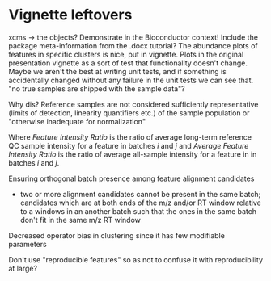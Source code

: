 # Vignette leftovers
xcms -> the objects? Demonstrate in the Bioconductor context!
Include the package meta-information from the .docx tutorial?
The abundance plots of features in specific clusters is nice, put in vignette.
Plots in the original presentation vignette as a sort of test that functionality doesn't change. Maybe we aren't the best at writing unit tests, and if something is accidentally changed without any failure in the unit tests we can see that.
"no true samples are shipped with the sample data"?

Why dis? Reference samples are not considered sufficiently representative (limits of detection, linearity quantifiers etc.) of the sample population or "otherwise inadequate for normalization"

Where _Feature Intensity Ratio_ is the ratio of average long-term reference QC sample intensity for a feature in batches _i_ and _j_ and _Average Feature Intensity Ratio_ is the ratio of average all-sample intensity for a feature in in batches _i_ and _j_.

Ensuring orthogonal batch presence among feature alignment candidates
- two or more alignment candidates cannot be present in the same batch; candidates which are at both ends of the m/z and/or RT window relative to a windows in an another batch such that the ones in the same batch don't fit in the same m/z RT window

Decreased operator bias in clustering since it has few modifiable parameters

Don't use "reproducible features" so as not to confuse it with reproducibility at large?
